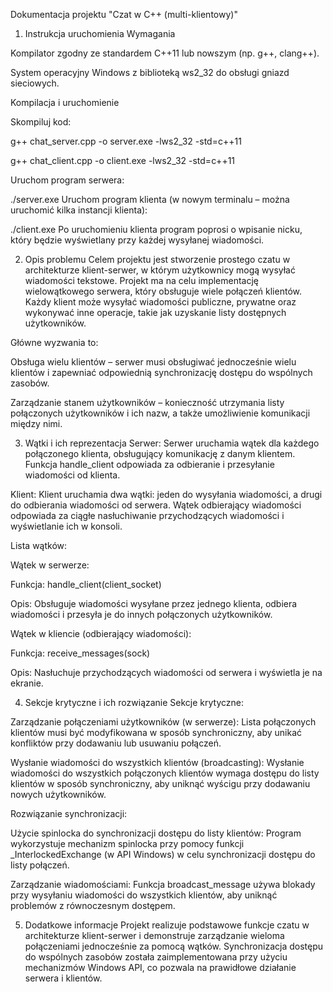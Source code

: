 Dokumentacja projektu "Czat w C++ (multi-klientowy)"

1. Instrukcja uruchomienia
Wymagania

Kompilator zgodny ze standardem C++11 lub nowszym (np. g++, clang++).

System operacyjny Windows z biblioteką ws2_32 do obsługi gniazd sieciowych.

Kompilacja i uruchomienie

Skompiluj kod:


g++ chat_server.cpp -o server.exe -lws2_32 -std=c++11

g++ chat_client.cpp -o client.exe -lws2_32 -std=c++11

Uruchom program serwera:

./server.exe
Uruchom program klienta (w nowym terminalu – można uruchomić kilka instancji klienta):

./client.exe
Po uruchomieniu klienta program poprosi o wpisanie nicku, który będzie wyświetlany przy każdej wysyłanej wiadomości.

2. Opis problemu
Celem projektu jest stworzenie prostego czatu w architekturze klient-serwer, w którym użytkownicy mogą wysyłać wiadomości tekstowe. Projekt ma na celu implementację wielowątkowego serwera, który obsługuje wiele połączeń klientów. Każdy klient może wysyłać wiadomości publiczne, prywatne oraz wykonywać inne operacje, takie jak uzyskanie listy dostępnych użytkowników.

Główne wyzwania to:

Obsługa wielu klientów – serwer musi obsługiwać jednocześnie wielu klientów i zapewniać odpowiednią synchronizację dostępu do wspólnych zasobów.

Zarządzanie stanem użytkowników – konieczność utrzymania listy połączonych użytkowników i ich nazw, a także umożliwienie komunikacji między nimi.

3. Wątki i ich reprezentacja
Serwer:
Serwer uruchamia wątek dla każdego połączonego klienta, obsługujący komunikację z danym klientem. Funkcja handle_client odpowiada za odbieranie i przesyłanie wiadomości od klienta.

Klient:
Klient uruchamia dwa wątki: jeden do wysyłania wiadomości, a drugi do odbierania wiadomości od serwera. Wątek odbierający wiadomości odpowiada za ciągłe nasłuchiwanie przychodzących wiadomości i wyświetlanie ich w konsoli.

Lista wątków:

Wątek w serwerze:

Funkcja: handle_client(client_socket)

Opis: Obsługuje wiadomości wysyłane przez jednego klienta, odbiera wiadomości i przesyła je do innych połączonych użytkowników.

Wątek w kliencie (odbierający wiadomości):

Funkcja: receive_messages(sock)

Opis: Nasłuchuje przychodzących wiadomości od serwera i wyświetla je na ekranie.

4. Sekcje krytyczne i ich rozwiązanie
Sekcje krytyczne:

Zarządzanie połączeniami użytkowników (w serwerze):
Lista połączonych klientów musi być modyfikowana w sposób synchroniczny, aby unikać konfliktów przy dodawaniu lub usuwaniu połączeń.

Wysłanie wiadomości do wszystkich klientów (broadcasting):
Wysłanie wiadomości do wszystkich połączonych klientów wymaga dostępu do listy klientów w sposób synchroniczny, aby uniknąć wyścigu przy dodawaniu nowych użytkowników.

Rozwiązanie synchronizacji:

Użycie spinlocka do synchronizacji dostępu do listy klientów:
Program wykorzystuje mechanizm spinlocka przy pomocy funkcji _InterlockedExchange (w API Windows) w celu synchronizacji dostępu do listy połączeń.

Zarządzanie wiadomościami:
Funkcja broadcast_message używa blokady przy wysyłaniu wiadomości do wszystkich klientów, aby uniknąć problemów z równoczesnym dostępem.

5. Dodatkowe informacje
Projekt realizuje podstawowe funkcje czatu w architekturze klient-serwer i demonstruje zarządzanie wieloma połączeniami jednocześnie za pomocą wątków. Synchronizacja dostępu do wspólnych zasobów została zaimplementowana przy użyciu mechanizmów Windows API, co pozwala na prawidłowe działanie serwera i klientów.










